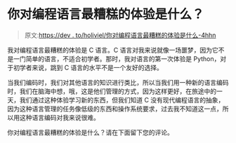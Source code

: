 # 你对编程语言最糟糕的体验是什么？

> 原文:[https://dev . to/holiviel/你对编程语言最糟糕的体验是什么-4hhn](https://dev.to/holiviel/what-was-your-worst-experience-with-a-programming-language-4hhn)

我对编程语言最糟糕的体验是 C 语言。C 语言对我来说就像一场噩梦，因为它不是一门简单的语言，不适合初学者。那时，我对语言的第一次体验是 Python，对于初学者来说，跳到 C 语言的水平不是一个友好的选择。

当我们编码时，我们对其他语言的知识进行类比，所以当我们用一种新的语言编码时，我们在脑海中想，哦，这是他们管理的方式，因为这样更好，在旅途中的一天，我们通过这种体验学习新的东西，但我们知道 C 没有现代编程语言的抽象，因为这种语言管理的任务像低级的东西和操作系统要求，过去我不知道这一点，所以用这种语言编码对我来说很难。

你对编程语言最糟糕的体验是什么？请在下面留下您的评论。